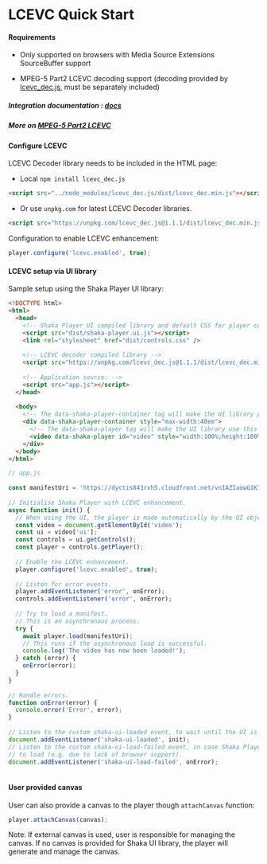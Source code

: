 # LCEVC Quick Start 
 
#### Requirements 
 
 - Only supported on browsers with Media Source Extensions SourceBuffer support 
 
 - MPEG-5 Part2 LCEVC decoding support (decoding provided by [lcevc_dec.js][], 
 must be separately included) 
 
##### Integration documentation : [docs](../design/lcevc-integration.md) 
 
##### More on [MPEG-5 Part2 LCEVC][] 
 
[lcevc_dec.js]: https://www.npmjs.com/package/lcevc_dec.js?activeTab=readme
[MPEG-5 Part2 LCEVC]: https://www.lcevc.org 
 
#### Configure LCEVC 
 
LCEVC Decoder library needs to be included in the HTML page: 
 
- Local `npm install lcevc_dec.js` 
```html 
<script src="../node_modules/lcevc_dec.js/dist/lcevc_dec.min.js"></script> 
``` 
- Or use `unpkg.com` for latest LCEVC Decoder libraries.
```html 
<script src="https://unpkg.com/lcevc_dec.js@1.1.1/dist/lcevc_dec.min.js"></script>
``` 
 
Configuration to enable LCEVC enhancement: 
```js 
player.configure('lcevc.enabled', true); 
``` 
 
#### LCEVC setup via UI library 
 
Sample setup using the Shaka Player UI library:  
 
```html 
<!DOCTYPE html> 
<html> 
  <head> 
    <!-- Shaka Player UI compiled library and default CSS for player controls: --> 
    <script src="dist/shaka-player.ui.js"></script> 
    <link rel="stylesheet" href="dist/controls.css" /> 
 
    <!-- LCEVC decoder compiled library --> 
    <script src="https://unpkg.com/lcevc_dec.js@1.1.1/dist/lcevc_dec.min.js"></script>
 
    <!-- Application source: --> 
    <script src="app.js"></script> 
  </head> 
 
  <body> 
    <!-- The data-shaka-player-container tag will make the UI library place the controls in this div. --> 
    <div data-shaka-player-container style="max-width:40em"> 
      <!-- The data-shaka-player tag will make the UI library use this video element. --> 
      <video data-shaka-player id="video" style="width:100%;height:100%"></video> 
    </div> 
  </body> 
</html> 
``` 
 
```js 
// app.js 
 
const manifestUri = 'https://dyctis843rxh5.cloudfront.net/vnIAZIaowG1K7qOt/master.m3u8'; 
 
// Initialise Shaka Player with LCEVC enhancement. 
async function init() { 
  // When using the UI, the player is made automatically by the UI object. 
  const video = document.getElementById('video'); 
  const ui = video['ui']; 
  const controls = ui.getControls(); 
  const player = controls.getPlayer(); 
 
  // Enable the LCEVC enhancement. 
  player.configure('lcevc.enabled', true); 
 
  // Listen for error events. 
  player.addEventListener('error', onError); 
  controls.addEventListener('error', onError); 
 
  // Try to load a manifest. 
  // This is an asynchronous process. 
  try { 
    await player.load(manifestUri); 
    // This runs if the asynchronous load is successful. 
    console.log('The video has now been loaded!'); 
  } catch (error) { 
    onError(error); 
  } 
} 
 
// Handle errors. 
function onError(error) { 
  console.error('Error', error); 
} 
 
// Listen to the custom shaka-ui-loaded event, to wait until the UI is loaded. 
document.addEventListener('shaka-ui-loaded', init); 
// Listen to the custom shaka-ui-load-failed event, in case Shaka Player fails 
// to load (e.g. due to lack of browser support). 
document.addEventListener('shaka-ui-load-failed', onError); 
 
``` 
 
#### User provided canvas 
 
User can also provide a canvas to the player though `attachCanvas` function: 
 
```js 
player.attachCanvas(canvas); 
``` 
 
Note: If external canvas is used, user is responsible for managing 
the canvas. If no canvas is provided for Shaka UI library, the player 
will generate and manage the canvas. 
